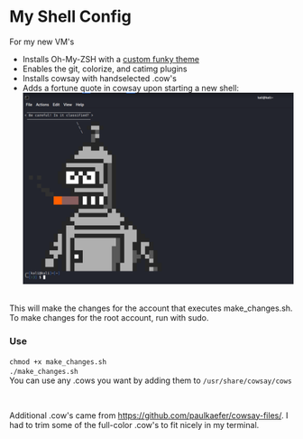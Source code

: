# My Shell Config
For my new VM's 

- Installs Oh-My-ZSH with a [custom funky theme](https://github.com/amartinsec/My_Shell_Config/blob/main/Modified_Funky_Theme.txt)
- Enables the git, colorize, and catimg plugins
- Installs cowsay with handselected .cow's
- Adds a fortune quote in cowsay upon starting a new shell:
![demo img](https://raw.githubusercontent.com/amartinsec/My_Shell_Config/main/img/demopic.png)

<br>
This will make the changes for the account that executes make_changes.sh.
To make changes for the root account, run with sudo. 

### Use
`chmod +x make_changes.sh` <br>
`./make_changes.sh`
<br>
You can use any .cows you want by adding them to `/usr/share/cowsay/cows`

<br>

Additional .cow's came from https://github.com/paulkaefer/cowsay-files/. I had to trim some of the full-color .cow's to fit nicely in my terminal. 
